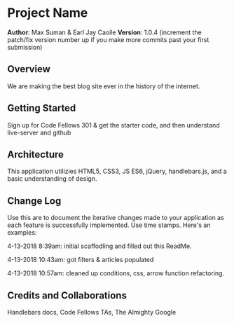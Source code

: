 # Project Name

**Author**: Max Suman & Earl Jay Caoile
**Version**: 1.0.4 (increment the patch/fix version number up if you make more commits past your first submission)

## Overview
We are making the best blog site ever in the history of the internet.

## Getting Started
Sign up for Code Fellows 301 & get the starter code, and then understand live-server and github

## Architecture
This application utilizies HTML5, CSS3, JS ES6, jQuery, handlebars.js, and a basic understanding of design.

## Change Log
Use this are to document the iterative changes made to your application as each feature is successfully implemented. Use time stamps. Here's an examples:

4-13-2018 8:39am: initial scaffodling and filled out this ReadMe. 

4-13-2018 10:43am: got filters & articles populated

4-13-2018 10:57am: cleaned up conditions, css, arrow function refactoring. 

## Credits and Collaborations
Handlebars docs, Code Fellows TAs, The Almighty Google
